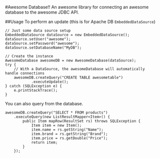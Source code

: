 #Awesome Database!!
An awesome library for connecting an awesome database to the awesome JDBC API.

##Usage
To perform an update (this is for Apache DB `EmbeddedDataSource`)
```
// Just some data source setup
EmbeddedDataSource dataSource = new EmbeddedDataSource();
dataSource.setUser("awesome");
dataSource.setPassword("awesome");
dataSource.setDatabaseName("MyDB");

// Create the instance
AwesomeDatabase awesomeDB = new AwesomeDatabase(dataSource);
try {
    // With a DataSource, the awesomeDatabase will automatically handle connections
	awesomeDB.createQuery("CREATE TABLE awesometable")
			.executeUpdate();
} catch (SQLException e) {
	e.printStackTrace();
}
```

You can also query from the database.
```
awesomeDB.createQuery("SELECT * FROM products")
	.executeQuery(new ListResultMapper<Item>() {
		public Item mapRow(ResultSet rs) throws SQLException {
			Item item = new Item();
			item.name = rs.getString("Name");
			item.brand = rs.getString("Brand");
			item.price = rs.getDouble("Price");
			return item;
		}
	});
```